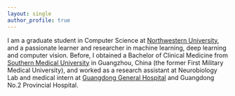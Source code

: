 ```yaml
---
layout: single
author_profile: true
---
```


I am a graduate student in Computer Science at [Northwestern University](http://www.northwestern.edu/), and a passionate learner and researcher in machine learning, deep learning and computer vision. Before, I obtained a Bachelor of Clinical Medicine from [Southern Medical University](http://portal.smu.edu.cn/en/) in Guangzhou, China (the former First Military Medical University), and worked as a research assistant at Neurobiology Lab and medical intern at [Guangdong General Hospital](http://www.gdghospital.org.cn/) and Guangdong No.2 Provincial Hospital.
